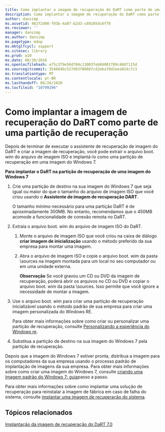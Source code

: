 ```yaml
---
title: Como implantar a imagem de recuperação do DaRT como parte de uma partição de recuperação
description: Como implantar a imagem de recuperação do DaRT como parte de uma partição de recuperação
author: dansimp
ms.assetid: 462f2d08-f03b-4a07-b2d3-c69205dc6f70
ms.reviewer: ''
manager: dansimp
ms.author: dansimp
ms.pagetype: mdop
ms.mktglfcycl: support
ms.sitesec: library
ms.prod: w10
ms.date: 08/30/2016
ms.openlocfilehash: e75c3f9e58d784c13003feb84001f89c4607115d
ms.sourcegitcommit: 354664bc527d93f80687cd2eba70d1eea024c7c3
ms.translationtype: MT
ms.contentlocale: pt-BR
ms.lasthandoff: 06/26/2020
ms.locfileid: "10799296"
---
```

# Como implantar a imagem de recuperação do DaRT como parte de uma partição de recuperação


Depois de terminar de executar o assistente de recuperação de imagem do DaRT e criar a imagem de recuperação, você pode extrair o arquivo boot. wim do arquivo de imagem ISO e implantá-lo como uma partição de recuperação em uma imagem do Windows 7.

**Para implantar o DaRT na partição de recuperação de uma imagem do Windows 7**

1.  Crie uma partição de destino na sua imagem do Windows 7 que seja igual ou maior do que o tamanho do arquivo de imagem ISO que você criou usando o **Assistente de imagem de recuperação DART**.

    O tamanho mínimo necessário para uma partição DaRT é de aproximadamente 300MB. No entanto, recomendamos que o 450MB acomode a funcionalidade de conexão remota no DaRT.

2.  Extraia o arquivo boot. wim do arquivo de imagem ISO do DaRT.

    1.  Monte o arquivo de imagem ISO que você criou na caixa de diálogo **criar imagem de inicialização** usando o método preferido da sua empresa para montar uma imagem.

    2.  Abra o arquivo de imagem ISO e copie o arquivo boot. wim da pasta \\sources na imagem montada para um local no seu computador ou em uma unidade externa.

        **Observação**  Se você gravou um CD ou DVD da imagem de recuperação, poderá abrir os arquivos no CD ou DVD e copiar o arquivo boot. wim da pasta \\sources. Isso permite que você ignore a necessidade de montar a imagem.

         

3.  Use o arquivo boot. wim para criar uma partição de recuperação inicializável usando o método padrão de sua empresa para criar uma imagem personalizada do Windows RE.

    Para obter mais informações sobre como criar ou personalizar uma partição de recuperação, consulte [Personalizando a experiência do Windows re](https://go.microsoft.com/fwlink/?LinkId=214222).

4.  Substitua a partição de destino na sua imagem do Windows 7 pela partição de recuperação.

Depois que a imagem do Windows 7 estiver pronta, distribua a imagem para os computadores da sua empresa usando o processo padrão de implantação de imagens da sua empresa. Para obter mais informações sobre como criar uma imagem do Windows 7, consulte [criando uma imagem padrão do Windows 7: guia](https://go.microsoft.com/fwlink/?LinkId=212103)passo a passo.

Para obter mais informações sobre como implantar uma solução de recuperação para reinstalar a imagem de fábrica em caso de falha do sistema, consulte [implantar uma imagem de recuperação do sistema](https://go.microsoft.com/fwlink/?LinkId=214221).

## Tópicos relacionados


[Implantação da imagem de recuperação do DaRT 7.0](deploying-the-dart-70-recovery-image-dart-7.md)

 

 





